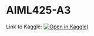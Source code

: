 # AIML425-A3

Link to Kaggle:
[![Open in Kaggle](https://img.shields.io/badge/Open%20in-Kaggle-blue)](https://www.kaggle.com/code/curtismellsop/notebooka4c1a5197a))
